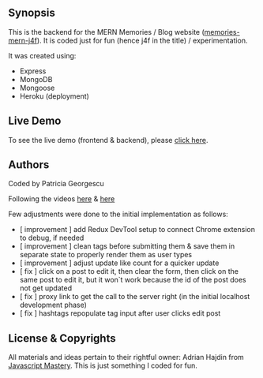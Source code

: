 ## Synopsis

This is the backend for the MERN Memories / Blog website ([memories-mern-j4f](https://github.com/patriciageo3/memories-mern-j4f)).
It is coded just for fun (hence j4f in the title) / experimentation. 

It was created using:

* Express
* MongoDB
* Mongoose
* Heroku (deployment)

## Live Demo

To see the live demo (frontend & backend), please [click here](https://memories-just-for-fun.netlify.app/).

## Authors

Coded by Patricia Georgescu

Following the videos [here](https://www.youtube.com/watch?v=ngc9gnGgUdA) & [here](https://www.youtube.com/watch?v=aibtHnbeuio)

Few adjustments were done to the initial implementation as follows:
 * [ improvement ] add Redux DevTool setup to connect Chrome extension to debug, if needed 
 * [ improvement ] clean tags before submitting them & save them in separate state to properly render them as user types
 * [ improvement ] adjust update like count for a quicker update
 * [ fix ] click on a post to edit it, then clear the form, then click on the same post to edit it, but it won`t work because the id of the post does not get updated
 * [ fix ] proxy link to get the call to the server right (in the initial localhost development phase)
 * [ fix ] hashtags repopulate tag input after user clicks edit post

## License & Copyrights
All materials and ideas pertain to their rightful owner: Adrian Hajdin from [Javascript Mastery](https://www.youtube.com/channel/UCmXmlB4-HJytD7wek0Uo97A). This is just something I coded for fun.